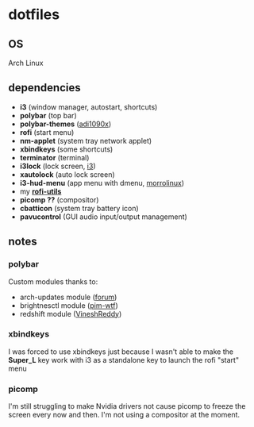 # dotfiles

<!-- ![screenshot](./screenshot.jpg) -->

## OS

Arch Linux

## dependencies

- **i3** (window manager, autostart, shortcuts)
- **polybar** (top bar)
- **polybar-themes** ([adi1090x](https://github.com/adi1090x/polybar-themes))
- **rofi** (start menu)
- **nm-applet** (system tray network applet)
- **xbindkeys** (some shortcuts)
- **terminator** (terminal)
- **i3lock** (lock screen, [i3](https://github.com/i3/i3lock))
- **xautolock** (auto lock screen)
- **i3-hud-menu** (app menu with dmenu, [morrolinux](https://github.com/morrolinux/i3-hud-menu))
- my [**rofi-utils**](https://github.com/twoojoo/rofi-utils)
- **picomp ??** (compositor)
- **cbatticon** (system tray battery icon)
- **pavucontrol** (GUI audio input/output management)

## notes

### polybar

Custom modules thanks to:
- arch-updates module ([forum](https://forum.archlabslinux.com/t/polybar-missing-icons-after-new-install/4086/4))
- brightnesctl module ([pim-wtf](https://github.com/pim-wtf/brightnessctl-polybar))
- redshift module ([VineshReddy](https://github.com/VineshReddy/polybar-redshift))

### xbindkeys

I was forced to use xbindkeys just because I wasn't able to make the **Super_L** key work with i3 as a standalone key to launch the rofi "start" menu

### picomp

I'm still struggling to make Nvidia drivers not cause picomp to freeze the screen every now and then. I'm not using a compositor at the moment.